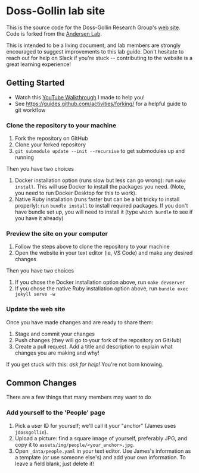 # Doss-Gollin lab site

This is the source code for the Doss-Gollin Research Group's [web site](github.com/andersenlab/andersenlab.github.io).
Code is forked from the [Andersen Lab](github.com/andersenlab/andersenlab.github.io).

This is intended to be a living document, and lab members are strongly encouraged to suggest improvements to this lab guide.
Don't hesitate to reach out for help on Slack if you're stuck -- contributing to the website is a great learning experience!

## Getting Started

- Watch this [YouTube Walkthrough](https://www.youtube.com/watch?v=EdFdxfIuEZk) I made to help you!
- See <https://guides.github.com/activities/forking/> for a helpful guide to git workflow

### Clone the repository to your machine

1. Fork the repository on GitHub
1. Clone your forked repository
1. `git submodule update --init --recursive` to get submodules up and running

Then you have two choices

1. Docker installation option (runs slow but less can go wrong): run `make install`. This will use Docker to install the packages you need. (Note, you need to run Docker Desktop for this to work).
1. Native Ruby installation (runs faster but can be a bit tricky to install properly): run `bundle install` to install required packages. If you don't have bundle set up, you will need to install it (type `which bundle` to see if you have it already)

### Preview the site on your computer

1. Follow the steps above to clone the repository to your machine
1. Open the website in your text editor (ie, VS Code) and make any desired changes

Then you have two choices

1. If you chose the Docker installation option above, run `make devserver`
1. If you chose the native Ruby installation option above, run `bundle exec jekyll serve -w`

### Update the web site

Once you have made changes and are ready to share them:

1. Stage and commit your changes
1. Push changes (they will go to your fork of the repository on GitHub)
1. Create a pull request. Add a title and description to explain what changes you are making and why!

If you get stuck with this: *ask for help!*
You're not born knowing.

## Common Changes

There are a few things that many members may want to do

### Add yourself to the 'People' page

1. Pick a user ID for yourself; we'll call it your "anchor" (James uses `jdossgollin`).
1. Upload a picture: find a square image of yourself, preferably JPG, and copy it to `assets/img/people/<your_anchor>.jpg`.
1. Open `_data/people.yaml` in your text editor. Use James's information as a template (or use someone else's) and add your own information. To leave a field blank, just delete it!
